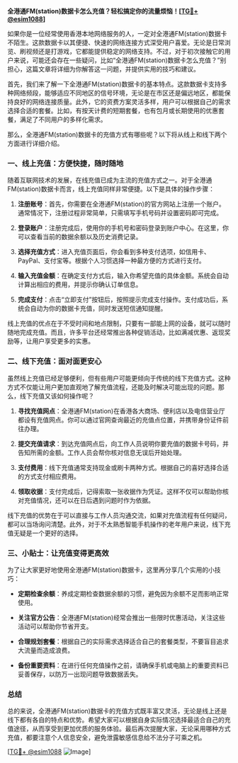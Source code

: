 **全港通FM(station)数据卡怎么充值？轻松搞定你的流量烦恼！[[TG💪+ @esim1088](https://t.me/s/esim1088)]**

如果你是一位经常使用香港本地网络服务的人，一定对全港通FM(station)数据卡不陌生。这款数据卡以其便捷、快速的网络连接方式深受用户喜爱。无论是日常浏览、刷视频还是打游戏，它都能提供稳定的网络支持。不过，对于初次接触它的用户来说，可能还会存在一些疑问，比如“全港通FM(station)数据卡怎么充值？”别担心，这篇文章将详细为你解答这一问题，并提供实用的技巧和建议。

首先，我们来了解一下全港通FM(station)数据卡的基本特点。这款数据卡支持多种网络频段，能够适应不同地区的信号环境，无论是在市区还是偏远地区，都能保持良好的网络连接质量。此外，它的资费方案灵活多样，用户可以根据自己的需求选择合适的套餐。比如，有按天计费的短期套餐，也有包月或长期使用的优惠套餐，满足了不同用户的多样化需求。

那么，全港通FM(station)数据卡的充值方式有哪些呢？以下将从线上和线下两个方面进行详细介绍。

### **一、线上充值：方便快捷，随时随地**

随着互联网技术的发展，在线充值已成为主流的充值方式之一。对于全港通FM(station)数据卡而言，线上充值同样非常便捷。以下是具体的操作步骤：

1. **注册账号**：首先，你需要在全港通FM(station)的官方网站上注册一个账户。通常情况下，注册过程非常简单，只需填写手机号码并设置密码即可完成。

2. **登录账户**：注册完成后，使用你的手机号和密码登录到账户中心。在这里，你可以查看当前的数据余额以及历史消费记录。

3. **选择充值方式**：进入充值页面后，你会看到多种支付选项，如信用卡、PayPal、支付宝等。根据个人习惯选择一种最方便的方式进行支付。

4. **输入充值金额**：在确定支付方式后，输入你希望充值的具体金额。系统会自动计算出相应的费用，并提示你确认订单信息。

5. **完成支付**：点击“立即支付”按钮后，按照提示完成支付操作。支付成功后，系统会自动为你的数据卡充值，同时发送短信通知提醒。

线上充值的优点在于不受时间和地点限制，只要有一部能上网的设备，就可以随时随地完成充值。而且，许多平台还经常推出各种促销活动，比如满减优惠、返现奖励等，让用户享受更多的实惠。

### **二、线下充值：面对面更安心**

虽然线上充值已经足够便利，但有些用户可能更倾向于传统的线下充值方式。这种方式不仅能让用户更加直观地了解充值流程，还能及时解决可能出现的问题。那么，线下充值又该如何操作呢？

1. **寻找充值网点**：全港通FM(station)在香港各大商场、便利店以及电信营业厅都设有充值网点。你可以通过官网查询最近的充值点位置，并携带身份证件前往办理。

2. **提交充值请求**：到达充值网点后，向工作人员说明你要充值的数据卡号码，并告知所需的金额。工作人员会帮你核对信息无误后开始处理。

3. **支付费用**：线下充值通常支持现金或刷卡两种方式。根据自己的喜好选择合适的方式支付相应费用。

4. **领取收据**：支付完成后，记得索取一张收据作为凭证。这样不仅可以帮助你核对充值情况，还可以在日后遇到问题时作为依据。

线下充值的优势在于可以直接与工作人员沟通交流，如果对充值流程有任何疑问，都可以当场询问清楚。此外，对于不太熟悉智能手机操作的老年用户来说，线下充值无疑是一个更好的选择。

### **三、小贴士：让充值变得更高效**

为了让大家更好地使用全港通FM(station)数据卡，这里再分享几个实用的小技巧：

- **定期检查余额**：养成定期检查数据余额的习惯，避免因为余额不足而影响正常使用。
  
- **关注官方公告**：全港通FM(station)经常会推出一些限时优惠活动，关注这些活动可以帮助你节省开支。

- **合理规划套餐**：根据自己的实际需求选择适合自己的套餐类型，不要盲目追求大流量而造成浪费。

- **备份重要资料**：在进行任何充值操作之前，请确保手机或电脑上的重要资料已妥善保存，以防万一出现问题导致数据丢失。

### **总结**

总的来说，全港通FM(station)数据卡的充值方式既丰富又灵活，无论是线上还是线下都有各自的特点和优势。希望大家可以根据自身实际情况选择最适合自己的充值途径，从而享受到更加优质的服务体验。最后再次提醒大家，无论采用哪种方式充值，都要注意个人信息安全，避免泄露敏感信息给不法分子可乘之机。

[[TG💪+ @esim1088](https://t.me/s/esim1088) ![Image](https://i.postimg.cc/4NQfJmqS/Snipaste-2025-05-13-00-14-12.png)]